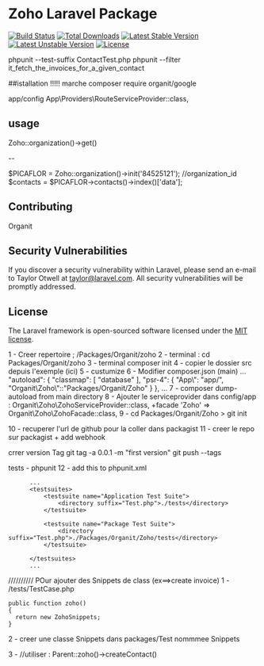 # Zoho Laravel Package

[![Build Status](https://travis-ci.org/laravel/framework.svg)](https://travis-ci.org/laravel/framework)
[![Total Downloads](https://poser.pugx.org/laravel/framework/d/total.svg)](https://packagist.org/packages/laravel/framework)
[![Latest Stable Version](https://poser.pugx.org/laravel/framework/v/stable.svg)](https://packagist.org/packages/laravel/framework)
[![Latest Unstable Version](https://poser.pugx.org/laravel/framework/v/unstable.svg)](https://packagist.org/packages/laravel/framework)
[![License](https://poser.pugx.org/laravel/framework/license.svg)](https://packagist.org/packages/laravel/framework)



phpunit --test-suffix ContactTest.php
phpunit --filter it_fetch_the_invoices_for_a_given_contact




##istallation !!!!! marche
  composer require organit/google

app/config
  App\Providers\RouteServiceProvider::class,

## usage

  Zoho::organization()->get()

  --


  $PICAFLOR = Zoho::organization()->init('84525121'); //organization_id
  $contacts = $PICAFLOR->contacts()->index()['data'];




## Contributing

Organit

## Security Vulnerabilities

If you discover a security vulnerability within Laravel, please send an e-mail to Taylor Otwell at taylor@laravel.com. All security vulnerabilities will be promptly addressed.

## License

The Laravel framework is open-sourced software licensed under the [MIT license](http://opensource.org/licenses/MIT).


1 - Creer repertoire ; /Packages/Organit/zoho
2 - terminal : cd Packages/Organit/zoho
3 - terminal composer init
4 - copier le dossier src depuis l'exemple (ici)
5 - custumize
6 - Modifier composer.json (main)
            ...
            "autoload": {
                "classmap": [
                    "database"
                ],
                "psr-4": {
                    "App\\": "app/",
                    "Organit\\Zoho\\"::"Packages/Organit/Zoho"
                }
            },
            ...
7 - composer dump-autoload from main directory
8 - Ajouter le serviceprovider dans config/app : Organit\Zoho\ZohoServiceProvider::class,
    +facade 'Zoho' => Organit\Zoho\ZohoFacade::class,
9 - cd Packages/Organit/Zoho > git init

10 - recuperer l'url de github pour la coller dans packagist
11 - creer le repo sur packagist
        + add webhook



crrer version Tag
git tag -a 0.0.1 -m "first version"
git push --tags






tests - phpunit
12 - add this to phpunit.xml

          ...
          <testsuites>
              <testsuite name="Application Test Suite">
                  <directory suffix="Test.php">./tests</directory>
              </testsuite>

              <testsuite name="Package Test Suite">
                  <directory suffix="Test.php">./Packages/Organit/Zoho/tests</directory>
              </testsuite>

          </testsuites>
          ...


//////////
POur ajouter des Snippets de class (ex==>create invoice)
1 - /tests/TestCase.php

    public function zoho()
    {
      return new ZohoSnippets;
    }


2 - creer une classe Snippets dans packages/Test nommmee Snippets

3 - //utiliser :
    Parent::zoho()->createContact()
